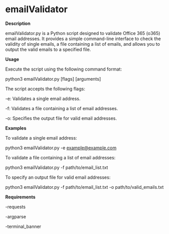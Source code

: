 # emailValidator
**Description**

emailValidator.py is a Python script designed to validate Office 365 (o365) email addresses. It provides a simple command-line interface to check the validity of single emails, a file containing a list of emails, and allows you to output the valid emails to a specified file.

**Usage**

Execute the script using the following command format:

python3 emailValidator.py [flags] [arguments]

The script accepts the following flags:

-e: Validates a single email address.

-f: Validates a file containing a list of email addresses.

-o: Specifies the output file for valid email addresses.

**Examples**

To validate a single email address:

python3 emailValidator.py -e example@example.com

To validate a file containing a list of email addresses:

python3 emailValidator.py -f path/to/email_list.txt

To specify an output file for valid email addresses:

python3 emailValidator.py -f path/to/email_list.txt -o path/to/valid_emails.txt

**Requirements**

-requests

-argparse

-terminal_banner
